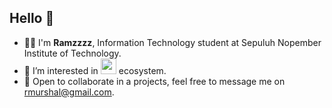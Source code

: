 <h2>Hello 🙌</h2>
<ul>
  <li>👨‍💻 I'm <b>Ramzzzz</b>, Information Technology student at Sepuluh Nopember Institute of Technology.</li>
  <li>🌱 I’m interested in <img src="https://www.freepnglogos.com/uploads/javascript-png/javascript-vector-logo-yellow-png-transparent-javascript-vector-12.png" width="25" /> ecosystem.</li>
  <li>💬 Open to collaborate in a projects, feel free to message me on <a href="mailto:rmurshal@gmail.com" target="_blank">rmurshal@gmail.com</a>.</li>
</ul>
